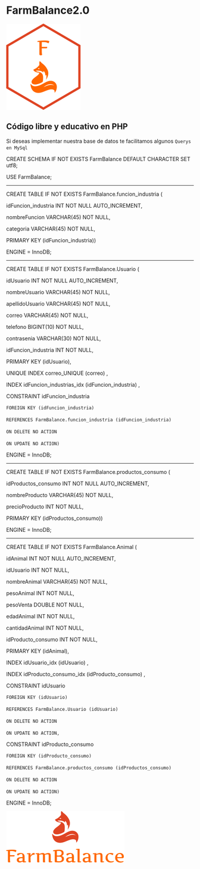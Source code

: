 # FarmBalance2.0 


<img src="multimedia/img/primerLogo.svg"></img> 


Código libre y educativo en PHP
--------------------------------------------
Si deseas implementar nuestra base de datos te facilitamos algunos `Querys en MySql`

CREATE SCHEMA IF NOT EXISTS FarmBalance DEFAULT CHARACTER SET utf8;

USE FarmBalance;

--------------------------------------------------------------

CREATE TABLE IF NOT EXISTS FarmBalance.funcion_industria (

  idFuncion_industria INT NOT NULL AUTO_INCREMENT,
  
  nombreFuncion VARCHAR(45) NOT NULL,
  
  categoria VARCHAR(45) NOT NULL,
  
  PRIMARY KEY (idFuncion_industria))
  
ENGINE = InnoDB;

--------------------------------------------------------------


CREATE TABLE IF NOT EXISTS FarmBalance.Usuario (

  idUsuario INT NOT NULL AUTO_INCREMENT,
  
  nombreUsuario VARCHAR(45) NOT NULL,
  
  apellidoUsuario VARCHAR(45) NOT NULL,
  
  correo VARCHAR(45) NOT NULL,
  
  telefono BIGINT(10) NOT NULL,
  
  contrasenia VARCHAR(30) NOT NULL,
  
  idFuncion_industria INT NOT NULL,
  
  PRIMARY KEY (idUsuario),
  
  UNIQUE INDEX correo_UNIQUE (correo) ,
  
  INDEX idFuncion_industrias_idx (idFuncion_industria) ,
  
  CONSTRAINT idFuncion_industria
  
    FOREIGN KEY (idFuncion_industria)
    
    REFERENCES FarmBalance.funcion_industria (idFuncion_industria)
    
    ON DELETE NO ACTION
    
    ON UPDATE NO ACTION)
    
ENGINE = InnoDB;

--------------------------------------------------------------


CREATE TABLE IF NOT EXISTS FarmBalance.productos_consumo (

  idProductos_consumo INT NOT NULL AUTO_INCREMENT,
  
  nombreProducto VARCHAR(45) NOT NULL,
  
  precioProducto INT NOT NULL,
  
  PRIMARY KEY (idProductos_consumo))
  
ENGINE = InnoDB;

--------------------------------------------------------------

CREATE TABLE IF NOT EXISTS FarmBalance.Animal (

  idAnimal INT NOT NULL AUTO_INCREMENT,
  
  idUsuario INT NOT NULL,
  
  nombreAnimal VARCHAR(45) NOT NULL,
 
  pesoAnimal INT NOT NULL,
  
  pesoVenta DOUBLE NOT NULL,
  
  edadAnimal INT NOT NULL,
  
  cantidadAnimal INT NOT NULL,
  
  idProducto_consumo INT NOT NULL,
  
  PRIMARY KEY (idAnimal),
  
  INDEX idUsuario_idx (idUsuario) ,
  
  INDEX idProducto_consumo_idx (idProducto_consumo) ,
  
  CONSTRAINT idUsuario
  
    FOREIGN KEY (idUsuario)
    
    REFERENCES FarmBalance.Usuario (idUsuario)
    
    ON DELETE NO ACTION
    
    ON UPDATE NO ACTION,
    
  CONSTRAINT idProducto_consumo
  
    FOREIGN KEY (idProducto_consumo)
    
    REFERENCES FarmBalance.productos_consumo (idProductos_consumo)
    
    ON DELETE NO ACTION
    
    ON UPDATE NO ACTION)
    
ENGINE = InnoDB;

<img src="multimedia/img/segundoLogo.svg"></img> 
